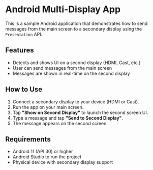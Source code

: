 # Android Multi-Display App

This is a sample Android application that demonstrates how to send messages from the main screen to a secondary display using the `Presentation` API.

## Features

- Detects and shows UI on a second display (HDMI, Cast, etc.)
- User can send messages from the main screen
- Messages are shown in real-time on the second display

## How to Use

1. Connect a secondary display to your device (HDMI or Cast).
2. Run the app on your main screen.
3. Tap **"Show on Second Display"** to launch the second screen UI.
4. Type a message and tap **"Send to Second Display"**.
5. The message appears on the second screen.

## Requirements

- Android 11 (API 30) or higher
- Android Studio to run the project
- Physical device with secondary display support
